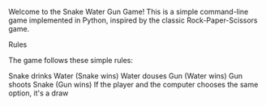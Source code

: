 Welcome to the Snake Water Gun Game! This is a simple command-line game implemented in Python, inspired by the classic Rock-Paper-Scissors game.

Rules

The game follows these simple rules:

Snake drinks Water (Snake wins)
Water douses Gun (Water wins)
Gun shoots Snake (Gun wins)
If the player and the computer chooses the same option, it's a draw
